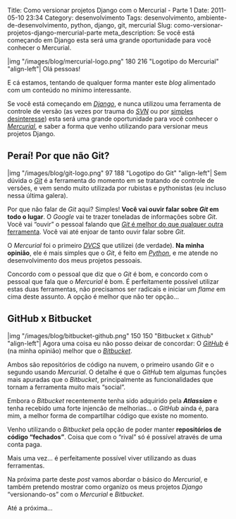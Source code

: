 Title: Como versionar projetos Django com o Mercurial - Parte 1
Date: 2011-05-10 23:34
Category: desenvolvimento
Tags: desenvolvimento, ambiente-de-desenvolvimento, python, django, git, mercurial
Slug: como-versionar-projetos-django-mercurial-parte
meta_description: Se você está começando em Django esta será uma grande oportunidade para você conhecer o Mercurial.


|img "/images/blog/mercurial-logo.png" 180 216 "Logotipo do Mercurial" "align-left"|
Olá pessoas!

E cá estamos, tentando de qualquer forma manter este *blog* alimentado
com um conteúdo no mínimo interessante.

Se você está começando em [*Django*][], e nunca utilizou uma ferramenta
de controle de versão (as vezes por trauma do [*SVN*][] ou por [simples
desinteresse][]) esta será uma grande oportunidade para você conhecer o
[*Mercurial*][], e saber a forma que venho utilizando para versionar
meus projetos Django.

<!-- PELICAN_END_SUMMARY -->


Peraí! Por que não Git?
-----------------------

|img "/images/blog/git-logo.png" 97 188 "Logotipo do Git" "align-left"|
Sem dúvida o [*Git*][] é a ferramenta do momento em
se tratando de controle de versões, e vem sendo muito utilizada por
rubistas e pythonistas (eu incluso nessa última galera).

Por que não falar de *Git* aqui? Simples! **Você vai ouvir falar sobre
*Git* em todo o lugar**. O *Google* vai te trazer toneladas de
informações sobre *Git*. Você vai “ouvir” o pessoal falando que [*Git* é melhor do que qualquer outra ferramenta][].
Você vai até enjoar de tanto ouvir falar sobre *Git*.

O *Mercurial* foi o primeiro [*DVCS*][] que utilizei (de verdade). **Na
minha opinião**, ele é mais simples que o *Git*, é feito em
[*Python*][], e me atende no desenvolvimento dos meus projetos pessoais.

Concordo com o pessoal que diz que o *Git* é bom, e concordo com o
pessoal que fala que o *Mercurial* é bom. É perfeitamente possível
utilizar estas duas ferramentas, não precisamos ser radicais e iniciar
um *flame* em cima deste assunto. A opção é melhor que não ter opção…


GitHub x Bitbucket
------------------

|img "/images/blog/bitbucket-github.png" 150 150 "Bitbucket x Github" "align-left"|
Agora uma coisa eu não posso deixar de concordar: O [*GitHub*][] é (na minha opinião) melhor que o
[*Bitbucket*][].

Ambos são repositórios de código na nuvem, o primeiro usando *Git* e o
segundo usando *Mercurial*. O detalhe é que o *GitHub* tem algumas
funções mais apuradas que o *Bitbucket*, principalmente as
funcionalidades que tornam a ferramenta muito mais “social”.

Embora o *Bitbucket* recentemente tenha sido adquirido pela
***Atlassian*** e tenha recebido uma forte injencão de melhorias… o
*GitHub* ainda é, para mim, a melhor forma de compartilhar código que
existe no momento.

Venho utilizando o *Bitbucket* pela opção de poder manter **repositórios
de código “fechados”**. Coisa que com o “rival” só é possível através de
uma conta paga.

Mais uma vez… é perfeitamente possível viver utilizando as duas
ferramentas.

Na próxima parte deste *post* vamos abordar o básico do *Mercurial*, e
também pretendo mostrar como organizo os meus projetos *Django*
“versionando-os” com o *Mercurial* e *Bitbucket*.

Até a próxima…


  [*Django*]: {tag}django
    "Leia mais sobre Django"
  [*SVN*]: http://akitaonrails.com/2007/09/22/jogar-pedra-em-gato-morto-por-que-subversion-no-presta
    "Jogar Pedra em Gato Morto: por que Subversion não presta"
  [simples desinteresse]: http://pt.wikipedia.org/wiki/Sistema_de_controle_de_vers%C3%A3o
    "Wikipedia, Sistema de Controle de Versão"
  [*Mercurial*]: http://www.profissionaisti.com.br/2009/06/bitbucket-hospede-e-versione-softwares-com-mercurial/
    "Bitbucket: Hospede e versione softwares com Mercurial"
  [*Git*]: http://git-scm.com/
    "Git é a estrela do momento tratando-se de DVCS"
  [*Git* é melhor do que qualquer outra ferramenta]: http://pt.whygitisbetterthanx.com/
    "Por que Git é Melhor que X"
  [*DVCS*]: http://en.wikipedia.org/wiki/Distributed_revision_control
    "DVCS - Distributed Version Control System"
  [*Python*]: {tag}python
    "Leia mais sobre Python"
  [*GitHub*]: https://github.com/ "GitHub, Social coding"
  [*Bitbucket*]: https://bitbucket.org/
    "Alternativa com Mercurial ao GitHub"
